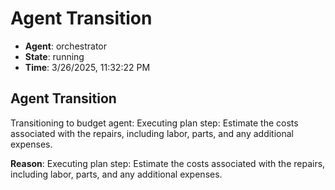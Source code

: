 # Agent Transition

- **Agent**: orchestrator
- **State**: running
- **Time**: 3/26/2025, 11:32:22 PM

## Agent Transition

Transitioning to budget agent: Executing plan step: Estimate the costs associated with the repairs, including labor, parts, and any additional expenses.

**Reason**: Executing plan step: Estimate the costs associated with the repairs, including labor, parts, and any additional expenses.

